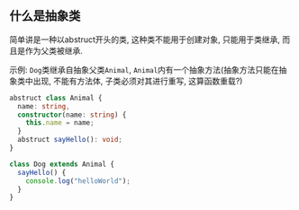 ## 什么是抽象类
简单讲是一种以abstruct开头的类, 这种类不能用于创建对象, 只能用于类继承, 而且是作为父类被继承.

示例:
`Dog`类继承自抽象父类`Animal`, `Animal`内有一个抽象方法(抽象方法只能在抽象类中出现, 不能有方法体, 子类必须对其进行重写, 这算函数重载?)
```typescript
abstruct class Animal {
  name: string,
  constructor(name: string) {
    this.name = name;
  }
  abstruct sayHello(): void;
}

class Dog extends Animal {
  sayHello() {
    console.log("helloWorld");
  }
}
```
